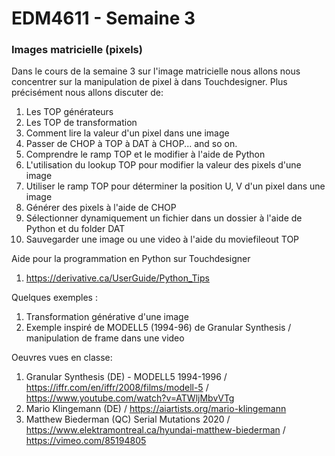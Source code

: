 # EDM4611 - Semaine 3
### Images matricielle (pixels)

Dans le cours de la semaine 3 sur l'image matricielle nous allons nous concentrer sur la manipulation de pixel à dans Touchdesigner. Plus précisément nous allons discuter de: 

1. Les TOP générateurs
2. Les TOP de transformation
3. Comment lire la valeur d'un pixel dans une image
4. Passer de CHOP à TOP à DAT à CHOP... and so on.
5. Comprendre le ramp TOP et le modifier à l'aide de Python
6. L'utilisation du lookup TOP pour modifier la valeur des pixels d'une image
7. Utiliser le ramp TOP pour déterminer la position U, V d'un pixel dans une image
8. Générer des pixels à l'aide de CHOP
9. Sélectionner dynamiquement un fichier dans un dossier à l'aide de Python et du folder DAT
10. Sauvegarder une image ou une video à l'aide du moviefileout TOP

Aide pour la programmation en Python sur Touchdesigner 

1. https://derivative.ca/UserGuide/Python_Tips

Quelques exemples :

1. Transformation générative d'une image
2. Exemple inspiré de MODELL5 (1994-96) de Granular Synthesis / manipulation de frame dans une video 

Oeuvres vues en classe: 

1. Granular Synthesis (DE) - MODELL5 1994-1996 / https://iffr.com/en/iffr/2008/films/modell-5 / https://www.youtube.com/watch?v=ATWljMbvVTg
2. Mario Klingemann (DE) / https://aiartists.org/mario-klingemann
3. Matthew Biederman (QC) Serial Mutations 2020 / https://www.elektramontreal.ca/hyundai-matthew-biederman / https://vimeo.com/85194805




